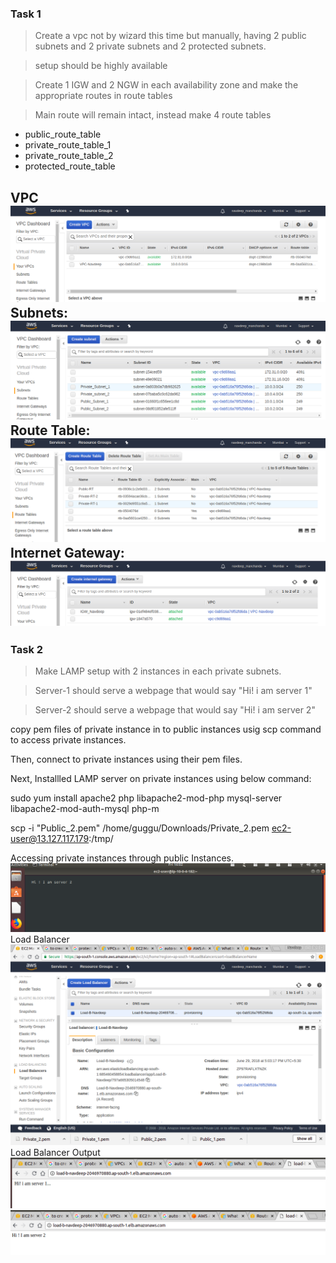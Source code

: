 ### Task 1

> Create a vpc not by wizard this time but manually, having 2 public subnets and 2 private subnets and 2 protected subnets.

> setup should be highly available

> Create 1 IGW and 2 NGW in each availability zone and make the appropriate routes in route tables

> Main route will remain intact, instead make 4 route tables

-   public\_route\_table
-   private\_route\_table\_1
-   private\_route\_table\_2
-   protected\_route\_table

VPC
![](https://github.com/navdeepmanchanda/Assignments/blob/master/260618/media/VPC.png)
Subnets:
![](https://github.com/navdeepmanchanda/Assignments/blob/master/260618/media/Subnets.png)
Route Table:
![](https://github.com/navdeepmanchanda/Assignments/blob/master/260618/media/Rote_table.png)
Internet Gateway:
![](https://github.com/navdeepmanchanda/Assignments/blob/master/260618/media/Route_table.png)
------------------------------------------------------------------------------------------------------------------------

### Task 2

> Make LAMP setup with 2 instances in each private subnets.

> Server-1 should serve a webpage that would say "Hi! i am server 1"

> Server-2 should serve a webpage that would say "Hi! i am server 2"

copy pem files of private instance in to public instances usig scp command to access private instances.

Then, connect to private instances using their pem files.

Next, Installled LAMP server on private instances using below command:

sudo yum install apache2 php libapache2-mod-php mysql-server libapache2-mod-auth-mysql php-m

scp -i "Public\_2.pem" /home/guggu/Downloads/Private\_2.pem ec2-user@13.127.117.179:/tmp/

Accessing private instances through public Instances.
![](https://github.com/navdeepmanchanda/Assignments/blob/master/260618/media/Private_2_Instance_access.png)
Load Balancer
![](https://github.com/navdeepmanchanda/Assignments/blob/master/260618/media/Load-B.png)
Load Balancer Output
![](https://github.com/navdeepmanchanda/Assignments/blob/master/260618/media/Load-B-Output-1.png)
![](https://github.com/navdeepmanchanda/Assignments/blob/master/260618/media/Loab-B-Output-2.png)
